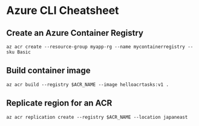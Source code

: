 # Azure CLI Cheatsheet

## Create an Azure Container Registry
```
az acr create --resource-group myapp-rg --name mycontainerregistry --sku Basic
```

## Build container image
```
az acr build --registry $ACR_NAME --image helloacrtasks:v1 .
```

## Replicate region for an ACR
```
az acr replication create --registry $ACR_NAME --location japaneast
```
